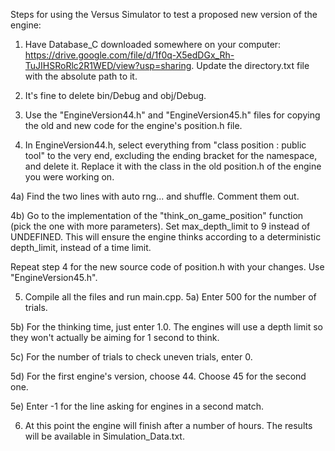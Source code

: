 Steps for using the Versus Simulator to test a proposed new version of the engine:

1) Have Database_C downloaded somewhere on your computer: https://drive.google.com/file/d/1f0q-X5edDGx_Rh-TuJIHSRoRlc2R1WED/view?usp=sharing. Update the directory.txt file with the absolute path to it.

2) It's fine to delete bin/Debug and obj/Debug.

3) Use the "EngineVersion44.h" and "EngineVersion45.h" files for copying the old and new code for the engine's position.h file.

4) In EngineVersion44.h, select everything from "class position : public tool" to the very end, excluding the ending bracket for the namespace, and delete it. Replace it with the class in the old position.h of the engine you were working on.

  4a) Find the two lines with auto rng... and shuffle. Comment them out.
  
  4b) Go to the implementation of the "think_on_game_position" function (pick the one with more parameters). Set max_depth_limit to 9 instead of UNDEFINED. This will ensure the engine thinks according to a deterministic depth_limit, instead of a time limit.

Repeat step 4 for the new source code of position.h with your changes. Use "EngineVersion45.h".

5) Compile all the files and run main.cpp.  5a) Enter 500 for the number of trials.
  
  5b) For the thinking time, just enter 1.0. The engines will use a depth limit so they won't actually be aiming for 1 second to think.
  
  5c) For the number of trials to check uneven trials, enter 0.
  
  5d) For the first engine's version, choose 44. Choose 45 for the second one.
  
  5e) Enter -1 for the line asking for engines in a second match.
 
6) At this point the engine will finish after a number of hours. The results will be available in Simulation_Data.txt.
